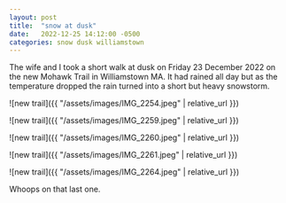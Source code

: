 ```yaml
---
layout: post
title:  "snow at dusk"
date:   2022-12-25 14:12:00 -0500
categories: snow dusk williamstown
---
```


The wife and I took a short walk at dusk on Friday 23 December 2022 on the new Mohawk Trail in Williamstown MA. It had rained all day but as the temperature dropped the rain turned into a short but heavy snowstorm.

![new trail]({{ "/assets/images/IMG_2254.jpeg" | relative_url }})  

![new trail]({{ "/assets/images/IMG_2259.jpeg" | relative_url }})  

![new trail]({{ "/assets/images/IMG_2260.jpeg" | relative_url }})  

![new trail]({{ "/assets/images/IMG_2261.jpeg" | relative_url }})  

![new trail]({{ "/assets/images/IMG_2264.jpeg" | relative_url }})  

Whoops on that last one.

